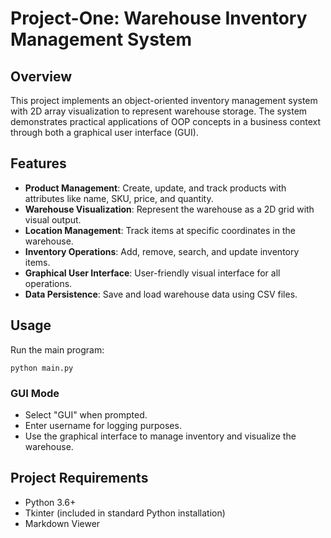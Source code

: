 # Project-One: Warehouse Inventory Management System

## Overview
This project implements an object-oriented inventory management system with 2D array visualization to represent warehouse storage. The system demonstrates practical applications of OOP concepts in a business context through both a graphical user interface (GUI).

## Features
- **Product Management**: Create, update, and track products with attributes like name, SKU, price, and quantity.
- **Warehouse Visualization**: Represent the warehouse as a 2D grid with visual output.
- **Location Management**: Track items at specific coordinates in the warehouse.
- **Inventory Operations**: Add, remove, search, and update inventory items.
- **Graphical User Interface**: User-friendly visual interface for all operations.
- **Data Persistence**: Save and load warehouse data using CSV files.

## Usage
Run the main program:
```
python main.py
```

### GUI Mode
- Select "GUI" when prompted.
- Enter username for logging purposes.
- Use the graphical interface to manage inventory and visualize the warehouse.



## Project Requirements
- Python 3.6+
- Tkinter (included in standard Python installation)
- Markdown Viewer
